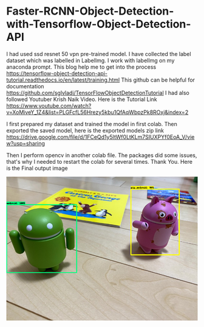 # Faster-RCNN-Object-Detection-with-Tensorflow-Object-Detection-API  

I had used ssd resnet 50 vpn pre-trained model. I have collected the label dataset which was labelled in LabelImg. I work with labelImg on my anaconda prompt. This blog help me to get into the process https://tensorflow-object-detection-api-tutorial.readthedocs.io/en/latest/training.html 
This github can be helpful for documentation https://github.com/sglvladi/TensorFlowObjectDetectionTutorial
I had also followed Youtuber Krish Naik Video. Here is the Tutorial Link https://www.youtube.com/watch?v=XoMiveY_1Z4&list=PLGFcfL56Hrezy5kbu1QfAqWbpzPk8ROxj&index=2 

I first prepared my dataset and trained the model in first colab. Then exported the saved model, here is the exported models zip link
https://drive.google.com/file/d/1FCeQd1y5ltWf0LtKLm7SIUXPYf0EoA_V/view?usp=sharing

Then I perform opencv in another colab file. The packages did some issues, that's why I needed to restart the colab for several times. Thank You. Here is the Final output image 

<img src="https://github.com/Abrar-Mustakim/Faster-RCNN-Object-Detection-with-Tensorflow-Object-Detection-API/blob/main/android%20detection.png?raw=true"></img>
